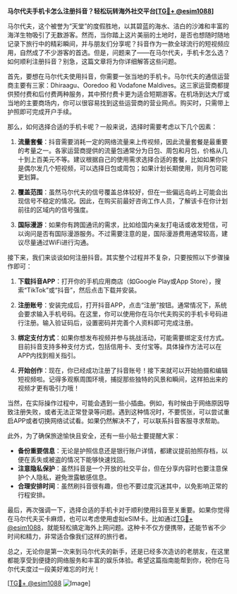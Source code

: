 **马尔代夫手机卡怎么注册抖音？轻松玩转海外社交平台[[TG💪+ @esim1088](https://t.me/s/esim1088)]**

马尔代夫，这个被誉为“天堂”的度假胜地，以其碧蓝的海水、洁白的沙滩和丰富的海洋生物吸引了无数游客。然而，当你踏上这片美丽的土地时，是否也想随时随地记录下旅行中的精彩瞬间，并与朋友们分享呢？抖音作为一款全球流行的短视频应用，自然成了不少游客的首选。但是，问题来了——在马尔代夫，手机卡怎么选？如何顺利注册抖音？别急，这篇文章将为你详细解答这些问题。

首先，要想在马尔代夫使用抖音，你需要一张当地的手机卡。马尔代夫的通信运营商主要有三家：Dhiraagu、Ooredoo 和 Vodafone Maldives。这三家运营商都提供预付费和后付费两种服务，其中预付费卡更为适合短期游客。在机场到达大厅或当地的主要商场内，你可以很容易找到这些运营商的营业网点。购买时，只需带上护照即可完成开户手续。

那么，如何选择合适的手机卡呢？一般来说，选择时需要考虑以下几个因素：

1. **流量套餐**：抖音需要消耗一定的网络流量来上传视频，因此流量套餐是最重要的考量之一。各家运营商提供的流量包通常分为日包、周包和月包，价格从几十到上百美元不等。建议根据自己的使用需求选择合适的套餐，比如如果你只是偶尔发几个短视频，可以选择日包或周包；如果计划长期使用，则月包可能更划算。
   
2. **覆盖范围**：虽然马尔代夫的信号覆盖总体较好，但在一些偏远岛屿上可能会出现信号不稳定的情况。因此，在购买前最好咨询工作人员，了解该卡在你计划前往的区域内的信号强度。

3. **国际漫游**：如果你有跨国通讯的需求，比如给国内亲友打电话或收发短信，可以询问是否有国际漫游服务。不过需要注意的是，国际漫游费用通常较高，建议尽量通过WiFi进行沟通。

接下来，我们来谈谈如何注册抖音。其实整个过程并不复杂，只要按照以下步骤操作即可：

1. **下载抖音APP**：打开你的手机应用商店（如Google Play或App Store），搜索“TikTok”或“抖音”，然后点击下载并安装。

2. **注册账号**：安装完成后，打开抖音APP，点击“注册”按钮。通常情况下，系统会要求输入手机号码。在这里，你可以使用你在马尔代夫购买的手机卡号码进行注册。输入验证码后，设置密码并完善个人资料即可完成注册。

3. **绑定支付方式**：如果你想发布视频并参与挑战活动，可能需要绑定支付方式。目前抖音支持多种支付方式，包括信用卡、支付宝等。具体操作方法可以在APP内找到相关指引。

4. **开始创作**：现在，你已经成功注册了抖音账号！接下来就可以开始拍摄和编辑短视频啦。记得多观察周围环境，捕捉那些独特的风景和瞬间，这样拍出来的视频才更有吸引力哦！

当然，在实际操作过程中，可能会遇到一些小插曲。例如，有时候由于网络原因导致注册失败，或者无法正常登录等问题。遇到这种情况时，不要慌张，可以尝试重启APP或者切换网络试试看。如果仍然解决不了，可以联系抖音客服寻求帮助。

此外，为了确保旅途愉快且安全，还有一些小贴士要提醒大家：

- **备份重要信息**：无论是护照信息还是银行账户详情，都建议提前拍照存档，以便在丢失或被盗的情况下能够快速找回。
- **注意隐私保护**：虽然抖音是一个开放的社交平台，但在分享内容时也要注意保护个人隐私，避免泄露敏感信息。
- **合理安排时间**：虽然刷抖音很有趣，但也不要过度沉迷其中，以免影响正常的行程安排。

最后，再次强调一下，选择合适的手机卡对于顺利使用抖音至关重要。如果你觉得在马尔代夫买卡麻烦，也可以考虑使用虚拟eSIM卡。比如通过[TG💪+ @esim1088](https://t.me/s/esim1088)，就能轻松搞定海外上网问题。这种卡不仅方便携带，还能节省不少时间和精力，非常适合像我们这样的旅行者。

总之，无论你是第一次来到马尔代夫的新手，还是已经多次造访的老朋友，在这里都能享受到便捷的网络服务和丰富的娱乐体验。希望这篇指南能帮到你，祝你在马尔代夫度过一段美好难忘的时光！

[[TG💪+ @esim1088](https://t.me/s/esim1088) ![Image](https://i.postimg.cc/4NQfJmqS/Snipaste-2025-05-13-00-14-12.png)]